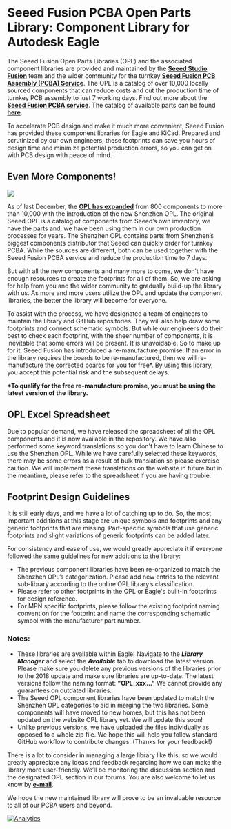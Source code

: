 # Seeed Fusion PCBA Open Parts Library: Component Library for Autodesk Eagle

The Seeed Fusion Open Parts Libraries (OPL) and the associated component libraries are provided and maintained by the <b>[Seeed Studio Fusion](https://www.seeedstudio.com/fusion.html)</b> team and the wider community for the turnkey <b>[Seeed Fusion PCB Assembly (PCBA) Service](https://www.seeedstudio.com/prototype-pcb-assembly.html)</b>. The OPL is a catalog of over 10,000 locally sourced components that can reduce costs and cut the production time of turnkey PCB assembly to just 7 working days. Find out more about the <b>[Seeed Fusion PCBA service](https://www.seeedstudio.com/fusion.html)</b>. The catalog of available parts can be found <b>[here](https://www.seeedstudio.com/opl.html)</b>.

To accelerate PCB design and make it much more convenient, Seeed Fusion has provided these component libraries for Eagle and KiCad. Prepared and scrutinized by our own engineers, these footprints can save you hours of design time and minimize potential production errors, so you can get on with PCB design with peace of mind. 

## Even More Components!

![](https://blog.seeedstudio.com/wp-content/uploads/2018/12/1200_628-facebook-ad-copy.png)

As of last December, the <b>[OPL has expanded](http://www.seeedstudio.com/blog/2018/12/04/just-what-you-wanted-for-xmas-introducing-the-new-shenzhen-open-parts-library-with-over-10000-parts/)</b> from 800 components to more than 10,000 with the introduction of the new Shenzhen OPL. The original Seeed OPL is a catalog of components from Seeed’s own inventory, we have the parts and, we have been using them in our own production processes for years. The Shenzhen OPL contains parts from Shenzhen’s biggest components distributor that Seeed can quickly order for turnkey PCBA. While the sources are different, both can be used together with the Seeed Fusion PCBA service and reduce the production time to 7 days.

But with all the new components and many more to come, we don’t have enough resources to create the footprints for all of them. So, we are asking for help from you and the wider community to gradually build-up the library with us. As more and more users utilize the OPL and update the component libraries, the better the library will become for everyone. 


To assist with the process, we have designated a team of engineers to maintain the library and GitHub repositories. They will also help draw some footprints and connect schematic symbols. But while our engineers do their best to check each footprint, with the sheer number of components, it is inevitable that some errors will be present. It is unavoidable. So to make up for it, Seeed Fusion has introduced a re-manufacture promise: If an error in the library requires the boards to be re-manufactured, then we will re-manufacture the corrected boards for you for free*. By using this library, you accept this potential risk and the subsequent delays.

<b>*To qualify for the free re-manufacture promise, you must be using the latest version of the library.</b>

## OPL Excel Spreadsheet

Due to popular demand, we have released the spreadsheet of all the OPL components and it is now available in the repository. We have also performed some keyword translations so you don't have to learn Chinese to use the Shenzhen OPL. While we have carefully selected these keywords, there may be some errors as a result of bulk translation so please exercise caution. We will implement these translations on the website in future but in the meantime, please refer to the spreadsheet if you are having trouble.

## Footprint Design Guidelines
It is still early days, and we have a lot of catching up to do. So, the most important additions at this stage are unique symbols and footprints and any generic footprints that are missing. Part-specific symbols that use generic footprints and slight variations of generic footprints can be added later.

For consistency and ease of use, we would greatly appreciate it if everyone followed the same guidelines for new additions to the library:

-	The previous component libraries have been re-organized to match the Shenzhen OPL’s categorization. Please add new entries to the relevant sub-library according to the online OPL library’s classification.
-	Please refer to other footprints in the OPL or Eagle's built-in footprints for design reference. 
-	For MPN specific footprints, please follow the existing footprint naming convention for the footprint and name the corresponding schematic symbol with the manufacturer part number.

### Notes:
- These libraries are available within Eagle! Navigate to the <b><i>Library Manager</b></i> and select the <b><i>Available</i></b> tab to download the latest version. Please make sure you delete any previous versions of the libraries prior to the 2018 update and make sure libraries are up-to-date. The latest versions follow the naming format: <b>"OPL_xxx..."</b> We cannot provide any guarantees on outdated libraries.
-	The Seeed OPL component libraries have been updated to match the Shenzhen OPL categories to aid in merging the two libraries. Some components will have moved to new homes, but this has not been updated on the website OPL library yet. We will update this soon!
-	Unlike previous versions, we have uploaded the files individually as opposed to a whole zip file. We hope this will help you follow standard GitHub workflow to contribute changes. (Thanks for your feedback!)

There is a lot to consider in managing a large library like this, so we would greatly appreciate any ideas and feedback regarding how we can make the library more user-friendly. We’ll be monitoring the discussion section and the designated OPL section in our forums. You are also welcome to let us know by <b>[e-mail](mailto:fusion@seeed.cc)</b>.

We hope the new maintained library will prove to be an invaluable resource to all of our PCBA users and beyond.

[![Analytics](https://ga-beacon.appspot.com/UA-46589105-3/OPL_Eagle_Library)](https://github.com/igrigorik/ga-beacon)

